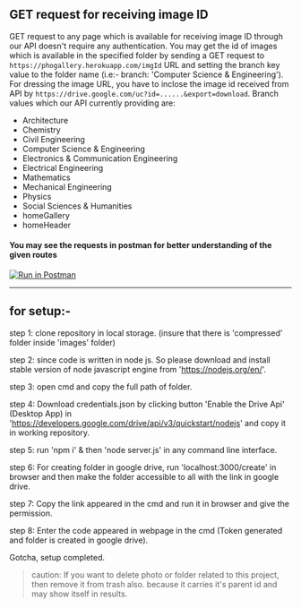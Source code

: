 ## GET request for receiving image ID

GET request to any page which is available for receiving image ID through our API doesn't require any authentication. You may get the id of images which is available in the specified folder by sending a GET request to `https://phogallery.herokuapp.com/imgId` URL and setting the branch key value to the folder name (i.e:- branch: 'Computer Science & Engineering').
For dressing the image URL, you have to inclose the image id received from API by `https://drive.google.com/uc?id=......&export=download`.
Branch values which our API currently providing are:

- Architecture
- Chemistry
- Civil Engineering
- Computer Science & Engineering
- Electronics & Communication Engineering
- Electrical Engineering
- Mathematics
- Mechanical Engineering
- Physics
- Social Sciences & Humanities
- homeGallery
- homeHeader

#### You may see the requests in postman for better understanding of the given routes

[![Run in Postman](https://run.pstmn.io/button.svg)](https://app.getpostman.com/run-collection/3877c1c42f6024250c56)

---

## for setup:-

step 1: clone repository in local storage. (insure that there is 'compressed'
folder inside 'images' folder)

step 2: since code is written in node js. So please download and install stable
version of node javascript engine from 'https://nodejs.org/en/'.

step 3: open cmd and copy the full path of folder.

step 4: Download credentials.json by clicking button 'Enable the Drive Api'
(Desktop App) in 'https://developers.google.com/drive/api/v3/quickstart/nodejs'
and copy it in working repository.

step 5: run 'npm i' & then 'node server.js' in any command line interface.

step 6: For creating folder in google drive, run 'localhost:3000/create' in browser
and then make the folder accessible to all with the link in google drive.

step 7: Copy the link appeared in the cmd and run it in browser and give the permission.

step 8: Enter the code appeared in webpage in the cmd
(Token generated and folder is created in google drive).

Gotcha, setup completed.

> caution:
> If you want to delete photo or folder related to this project, then remove it from trash also. because it carries it's parent id and may show itself in results.
